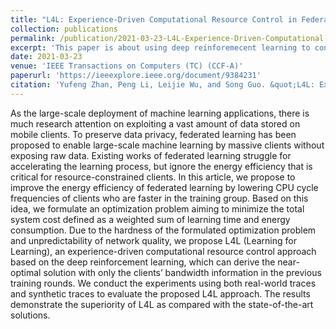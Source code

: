 ```yaml
---
title: "L4L: Experience-Driven Computational Resource Control in Federated Learning"
collection: publications
permalink: /publication/2021-03-23-L4L-Experience-Driven-Computational-Resource-Control-in-Federated-Learning
excerpt: 'This paper is about using deep reinforemecent learning to control the resource distribution in federated learning.'
date: 2021-03-23
venue: 'IEEE Transactions on Computers (TC) (CCF-A)'
paperurl: 'https://ieeexplore.ieee.org/document/9384231'
citation: 'Yufeng Zhan, Peng Li, Leijie Wu, and Song Guo. &quot;L4L: Experience-Driven Computational Resource Control in Federated Learning.&quot; <i>IEEE Transactions on Computers (TC)</i>. 2021.'
---
```


As the large-scale deployment of machine learning applications, there is much research attention on exploiting a vast amount of data stored on mobile clients. To preserve data privacy, federated learning has been proposed to enable large-scale machine learning by massive clients without exposing raw data. Existing works of federated learning struggle for accelerating the learning process, but ignore the energy efficiency that is critical for resource-constrained clients. In this article, we propose to improve the energy efficiency of federated learning by lowering CPU cycle frequencies of clients who are faster in the training group. Based on this idea, we formulate an optimization problem aiming to minimize the total system cost defined as a weighted sum of learning time and energy consumption. Due to the hardness of the formulated optimization problem and unpredictability of network quality, we propose L4L (Learning for Learning), an experience-driven computational resource control approach based on the deep reinforcement learning, which can derive the near-optimal solution with only the clients’ bandwidth information in the previous training rounds. We conduct the experiments using both real-world traces and synthetic traces to evaluate the proposed L4L approach. The results demonstrate the superiority of L4L as compared with the state-of-the-art solutions.
